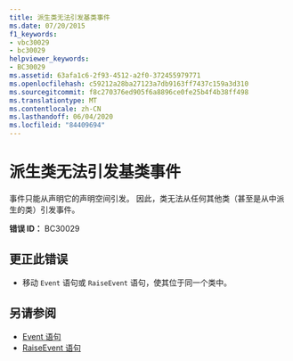 ```yaml
---
title: 派生类无法引发基类事件
ms.date: 07/20/2015
f1_keywords:
- vbc30029
- bc30029
helpviewer_keywords:
- BC30029
ms.assetid: 63afa1c6-2f93-4512-a2f0-372455979771
ms.openlocfilehash: c59212a28ba27123a7db9163ff7437c159a3d310
ms.sourcegitcommit: f8c270376ed905f6a8896ce0fe25b4f4b38ff498
ms.translationtype: MT
ms.contentlocale: zh-CN
ms.lasthandoff: 06/04/2020
ms.locfileid: "84409694"
---
```

# <a name="derived-classes-cannot-raise-base-class-events"></a>派生类无法引发基类事件
事件只能从声明它的声明空间引发。 因此，类无法从任何其他类（甚至是从中派生的类）引发事件。  
  
 **错误 ID：** BC30029  
  
## <a name="to-correct-this-error"></a>更正此错误  
  
- 移动 `Event` 语句或 `RaiseEvent` 语句，使其位于同一个类中。  
  
## <a name="see-also"></a>另请参阅

- [Event 语句](../statements/event-statement.md)
- [RaiseEvent 语句](../statements/raiseevent-statement.md)
